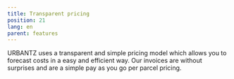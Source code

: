 ```yaml
---
title: Transparent pricing
position: 21
lang: en
parent: features
---
```


URBANTZ uses a transparent and simple pricing model which allows you to forecast costs in a easy and efficient way. Our invoices are without surprises and are a simple pay as you go per parcel pricing.